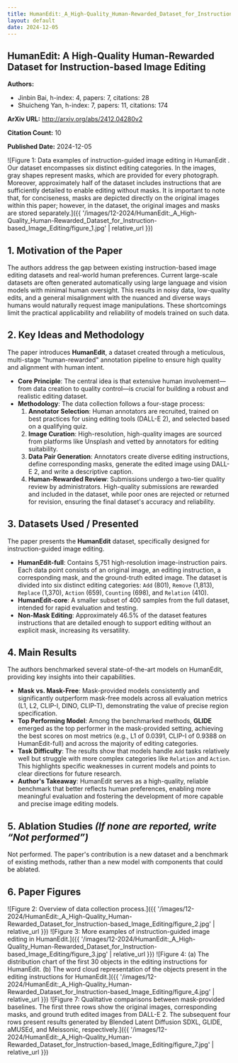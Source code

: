 ```yaml
---
title: HumanEdit:_A_High-Quality_Human-Rewarded_Dataset_for_Instruction-based_Image_Editing
layout: default
date: 2024-12-05
---
```

## HumanEdit: A High-Quality Human-Rewarded Dataset for Instruction-based Image Editing
**Authors:**
- Jinbin Bai, h-index: 4, papers: 7, citations: 28
- Shuicheng Yan, h-index: 7, papers: 11, citations: 174

**ArXiv URL:** http://arxiv.org/abs/2412.04280v2

**Citation Count:** 10

**Published Date:** 2024-12-05

![Figure 1: Data examples of instruction-guided image editing in HumanEdit . Our dataset encompasses six distinct editing categories. In the images, gray shapes represent masks, which are provided for every photograph. Moreover, approximately half of the dataset includes instructions that are sufficiently detailed to enable editing without masks. It is important to note that, for conciseness, masks are depicted directly on the original images within this paper; however, in the dataset, the original images and masks are stored separately.]({{ '/images/12-2024/HumanEdit:_A_High-Quality_Human-Rewarded_Dataset_for_Instruction-based_Image_Editing/figure_1.jpg' | relative_url }})
## 1. Motivation of the Paper
The authors address the gap between existing instruction-based image editing datasets and real-world human preferences. Current large-scale datasets are often generated automatically using large language and vision models with minimal human oversight. This results in noisy data, low-quality edits, and a general misalignment with the nuanced and diverse ways humans would naturally request image manipulations. These shortcomings limit the practical applicability and reliability of models trained on such data.

## 2. Key Ideas and Methodology
The paper introduces **HumanEdit**, a dataset created through a meticulous, multi-stage "human-rewarded" annotation pipeline to ensure high quality and alignment with human intent.

-   **Core Principle**: The central idea is that extensive human involvement—from data creation to quality control—is crucial for building a robust and realistic editing dataset.
-   **Methodology**: The data collection follows a four-stage process:
    1.  **Annotator Selection**: Human annotators are recruited, trained on best practices for using editing tools (DALL-E 2), and selected based on a qualifying quiz.
    2.  **Image Curation**: High-resolution, high-quality images are sourced from platforms like Unsplash and vetted by annotators for editing suitability.
    3.  **Data Pair Generation**: Annotators create diverse editing instructions, define corresponding masks, generate the edited image using DALL-E 2, and write a descriptive caption.
    4.  **Human-Rewarded Review**: Submissions undergo a two-tier quality review by administrators. High-quality submissions are rewarded and included in the dataset, while poor ones are rejected or returned for revision, ensuring the final dataset's accuracy and reliability.

## 3. Datasets Used / Presented
The paper presents the **HumanEdit** dataset, specifically designed for instruction-guided image editing.

-   **HumanEdit-full**: Contains 5,751 high-resolution image-instruction pairs. Each data point consists of an original image, an editing instruction, a corresponding mask, and the ground-truth edited image. The dataset is divided into six distinct editing categories: `Add` (801), `Remove` (1,813), `Replace` (1,370), `Action` (659), `Counting` (698), and `Relation` (410).
-   **HumanEdit-core**: A smaller subset of 400 samples from the full dataset, intended for rapid evaluation and testing.
-   **Non-Mask Editing**: Approximately 46.5% of the dataset features instructions that are detailed enough to support editing without an explicit mask, increasing its versatility.

## 4. Main Results
The authors benchmarked several state-of-the-art models on HumanEdit, providing key insights into their capabilities.

-   **Mask vs. Mask-Free**: Mask-provided models consistently and significantly outperform mask-free models across all evaluation metrics (L1, L2, CLIP-I, DINO, CLIP-T), demonstrating the value of precise region specification.
-   **Top Performing Model**: Among the benchmarked methods, **GLIDE** emerged as the top performer in the mask-provided setting, achieving the best scores on most metrics (e.g., L1 of 0.0391, CLIP-I of 0.9388 on HumanEdit-full) and across the majority of editing categories.
-   **Task Difficulty**: The results show that models handle `Add` tasks relatively well but struggle with more complex categories like `Relation` and `Action`. This highlights specific weaknesses in current models and points to clear directions for future research.
-   **Author's Takeaway**: HumanEdit serves as a high-quality, reliable benchmark that better reflects human preferences, enabling more meaningful evaluation and fostering the development of more capable and precise image editing models.

## 5. Ablation Studies  *(If none are reported, write “Not performed”)*
Not performed. The paper's contribution is a new dataset and a benchmark of existing methods, rather than a new model with components that could be ablated.

## 6. Paper Figures
![Figure 2: Overview of data collection process.]({{ '/images/12-2024/HumanEdit:_A_High-Quality_Human-Rewarded_Dataset_for_Instruction-based_Image_Editing/figure_2.jpg' | relative_url }})
![Figure 3: More examples of instruction-guided image editing in HumanEdit.]({{ '/images/12-2024/HumanEdit:_A_High-Quality_Human-Rewarded_Dataset_for_Instruction-based_Image_Editing/figure_3.jpg' | relative_url }})
![Figure 4: (a) The distribution chart of the first 30 objects in the editing instructions for HumanEdit. (b) The word cloud representation of the objects present in the editing instructions for HumanEdit.]({{ '/images/12-2024/HumanEdit:_A_High-Quality_Human-Rewarded_Dataset_for_Instruction-based_Image_Editing/figure_4.jpg' | relative_url }})
![Figure 7: Qualitative comparisons between mask-provided baselines. The first three rows show the original images, corresponding masks, and ground truth edited images from DALL-E 2. The subsequent four rows present results generated by Blended Latent Diffusion SDXL, GLIDE, aMUSEd, and Meissonic, respectively.]({{ '/images/12-2024/HumanEdit:_A_High-Quality_Human-Rewarded_Dataset_for_Instruction-based_Image_Editing/figure_7.jpg' | relative_url }})
